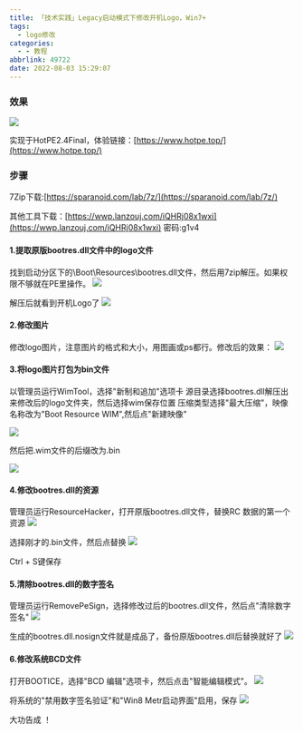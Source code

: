 ```yaml
---
title: 「技术实践」Legacy启动模式下修改开机Logo，Win7+
tags:
  - logo修改
categories:
  - - 教程
abbrlink: 49722
date: 2022-08-03 15:29:07
---
```


### 效果

![](https://s1.ax1x.com/2022/11/04/xL5TIA.png)

实现于HotPE2.4Final，体验链接：[https://www.hotpe.top/](https://www.hotpe.top/)

### 步骤

7Zip下载:[https://sparanoid.com/lab/7z/](https://sparanoid.com/lab/7z/) 

其他工具下载：[https://wwp.lanzouj.com/iQHRj08x1wxi](https://wwp.lanzouj.com/iQHRj08x1wxi) 密码:g1v4

#### 1.提取原版bootres.dll文件中的logo文件

找到启动分区下的\\Boot\\Resources\\bootres.dll文件，然后用7zip解压。如果权限不够就在PE里操作。
![](https://s1.ax1x.com/2022/11/04/xLIry8.md.png) 

解压后就看到开机Logo了
 ![](https://s1.ax1x.com/2022/11/04/xLIcwQ.md.png)

#### 2.修改图片

修改logo图片，注意图片的格式和大小，用图画或ps都行。修改后的效果：
![](https://s1.ax1x.com/2022/08/03/vVzsTx.png)

#### 3.将logo图片打包为bin文件

以管理员运行WimTool，选择"新制和追加"选项卡 源目录选择bootres.dll解压出来修改后的logo文件夹，然后选择wim保存位置 压缩类型选择"最大压缩"，映像名称改为"Boot Resource WIM",然后点"新建映像"

 ![](https://i.hotpe.top/img/202208031448777.png) 

然后把.wim文件的后缀改为.bin 

![](https://i.hotpe.top/img/202208031459013.png)

#### 4.修改bootres.dll的资源

管理员运行ResourceHacker，打开原版bootres.dll文件，替换RC 数据的第一个资源 
![](https://i.hotpe.top/img/202208031455815.png) 

选择刚才的.bin文件，然后点替换 
![](https://i.hotpe.top/img/202208031500609.png) 

Ctrl + S键保存

#### 5.清除bootres.dll的数字签名

管理员运行RemovePeSign，选择修改过后的bootres.dll文件，然后点"清除数字签名"
 ![](https://i.hotpe.top/img/202208031513665.png) 

生成的bootres.dll.nosign文件就是成品了，备份原版bootres.dll后替换就好了
 ![](https://i.hotpe.top/img/202208031516064.png)

#### 6.修改系统BCD文件

打开BOOTICE，选择"BCD 编辑"选项卡，然后点击"智能编辑模式"。 
![](https://i.hotpe.top/img/202208031519266.png) 

将系统的"禁用数字签名验证"和"Win8 Metr启动界面"启用，保存
 ![](https://i.hotpe.top/img/202208031521145.png) 

大功告成 ！

